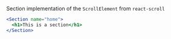 Section implementation of the `ScrollElement` from `react-scroll`

```jsx
<Section name="home">
  <h1>This is a section</h1>
</Section>
```